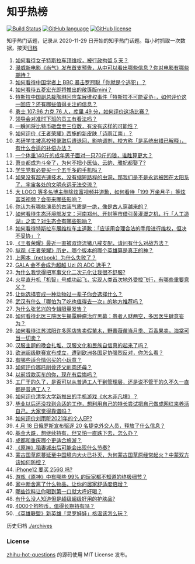 # 知乎热榜
[![Build Status](https://github.com/ToWeLong/zhihu-hot-questions/workflows/CI/badge.svg)](https://github.com/ToWeLong/zhihu-hot-questions/actions)
[![GitHub language](https://img.shields.io/badge/language-golang-orange.svg)](https://golang.org/)
[![GitHub license](https://img.shields.io/github/license/ToWeLong/zhihu-hot-questions)](https://github.com/ToWeLong/zhihu-hot-questions/blob/main/LICENSE)

知乎热门话题，记录从 2020-11-29 日开始的知乎热门话题。每小时抓取一次数据，按天[归档](./archives)

<!-- BEGIN -->

1. [如何看待女子特斯拉车顶维权，被行政拘留 5 天？](https://www.zhihu.com/question/455545763)
1. [漫威新电影《尚气》发布首支预告，从中可以看出哪些信息？你对电影有哪些期待？](https://www.zhihu.com/question/455504591)
1. [如何看待中国学者上 BBC 暴击罗冠聪「你就是个逃犯」？](https://www.zhihu.com/question/455394361)
1. [如何看待五菱宏光即将推出的敞篷版mini？](https://www.zhihu.com/question/454644028)
1. [特斯拉中国副总裁陶琳回应车展维权事件「特斯拉不可能妥协」，如何评价这一回应？还有哪些值得关注的信息？](https://www.zhihu.com/question/455463789)
1. [勇士 107:96 力克 76 人，库里 49 分，如何评价这场比赛？](https://www.zhihu.com/question/455545546)
1. [领导会对准时下班的员工有看法吗？](https://www.zhihu.com/question/310746721)
1. [一瞬间将比特币砸盘至三位数，有没有这样的可能性？](https://www.zhihu.com/question/448209627)
1. [如何评价《王者荣耀》西施的新皮肤「诗雨江南」？](https://www.zhihu.com/question/455473220)
1. [考研学生被高校预录取后遭退回，影响调剂，校方称「是系统出错已解释」，有什么合适的补偿办法？](https://www.zhihu.com/question/455060968)
1. [一个体重140斤的成年男子面对一只70斤的狼，谁胜算更大？](https://www.zhihu.com/question/453423217)
1. [萧炎都成为斗帝了，为何不把小医仙、云韵、雅妃都娶了?](https://www.zhihu.com/question/454159889)
1. [学生党有必要买一个五千多的手机吗？](https://www.zhihu.com/question/410177168)
1. [如果没有超光速技术，没有缩短路程的虫洞，那我们是不是永远被困在太阳系了，宇宙各处的文明永远无法交流？](https://www.zhihu.com/question/454902684)
1. [大 LOGO 等多名博主删除炫富视频并道歉，如何看待「199 万坐月子」等炫富类视频？会带来哪些影响？](https://www.zhihu.com/question/455431114)
1. [你认为有哪些演员的古装气质是一绝，像是古人穿越来的？](https://www.zhihu.com/question/452974122)
1. [如何看待生态环境部发文：河南郑州、开封等市借引黄灌溉之机，行「人工造湖」之实？对生态会有哪些影响？](https://www.zhihu.com/question/455226673)
1. [如何看待特斯拉车展维权车主道歉：「应该用合理合法的手段进行维权，但决不妥协」？](https://www.zhihu.com/question/455577673)
1. [《王者荣耀》最近一直被双烧流猪八戒支配，请问有什么对战方法？](https://www.zhihu.com/question/454638174)
1. [纵观《王者荣耀》历史，哪个版本的哪个英雄算是真正的神？](https://www.zhihu.com/question/447887058)
1. [上网本（netbook）为什么失败了？](https://www.zhihu.com/question/455119734)
1. [GALA 会不会成为超越 Uzi 的 ADC 选手？](https://www.zhihu.com/question/455342127)
1. [为什么我觉得把军事文化二次元化让我很不舒服?](https://www.zhihu.com/question/270637423)
1. [火星直升机「机智」号成功起飞，实现人类首次地外受控飞行，有哪些重要意义？](https://www.zhihu.com/question/455386679)
1. [让你选择变成一种动物过一辈子你会选择什么？](https://www.zhihu.com/question/454338371)
1. [武汉有什么「哪怕为了吃也值得去一次」的地方推荐吗？](https://www.zhihu.com/question/450650569)
1. [为什么张艺兴的专辑限量发售？](https://www.zhihu.com/question/455336525)
1. [如何看待北医三院医生揭露肿瘤治疗黑幕：患者人财两空，多因医生肆意妄为？](https://www.zhihu.com/question/455342717)
1. [如何看待江苏沭阳许多网店售卖假苗木，野蔷薇苗当月季、百香果卖，海棠可当一切卖？](https://www.zhihu.com/question/455406934)
1. [汉服主题的晚会扎堆，汉服文化和民族自信真的起来了吗？](https://www.zhihu.com/question/455352909)
1. [欧洲超级联赛宣布成立，遭到欧洲各国足协强烈反对，你怎么看？](https://www.zhihu.com/question/455398975)
1. [有哪些适合情侣买的小玩意？](https://www.zhihu.com/question/23720253)
1. [如何评价哪吒削骨还父削肉还母？](https://www.zhihu.com/question/51186212)
1. [以前贷款买车的你，现在有后悔吗？](https://www.zhihu.com/question/454795561)
1. [工厂干的久了，是否可以从普通工人干到管理层，还是说不管干的久不久一直都是普通工人？](https://www.zhihu.com/question/445448284)
1. [如何评价清华大学新推出的手机游戏《水木非凡境》？](https://www.zhihu.com/question/455214409)
1. [毕业以后还没找到合适的工作，想利用自己的特长尝试把自己做成网红来养活自己，大家觉得靠谱吗？](https://www.zhihu.com/question/455501682)
1. [如何评价刘雨昕2021年的个人EP?](https://www.zhihu.com/question/454208687)
1. [4 月 18 日俄罗斯宣布驱逐 20 名捷克外交人员，释放了什么信息？](https://www.zhihu.com/question/455394746)
1. [基金大跌，想继续持有，但又怕一直跌下去，怎么办？](https://www.zhihu.com/question/452128397)
1. [成都和重庆哪个更适合旅游？](https://www.zhihu.com/question/304971606)
1. [《原神》稻妻城出后可能会出现什么节奏?](https://www.zhihu.com/question/455346010)
1. [蒙古国草原蔓延至中国境内大火已扑灭，为何蒙古国草原经常起火？中蒙双方该如何防控？](https://www.zhihu.com/question/455376851)
1. [iPhone12 要买 256G 吗?](https://www.zhihu.com/question/439604450)
1. [游戏《原神》中有哪些 99% 的玩家都不知道的终极细节？](https://www.zhihu.com/question/455434766)
1. [家中断舍离了什么物品，让你的居家舒适度倍增？](https://www.zhihu.com/question/455207038)
1. [哪些饮料让你喝到第一口就大呼好喝？](https://www.zhihu.com/question/338195759)
1. [有什么没人知道但是超级超级好用的护肤品?](https://www.zhihu.com/question/347053619)
1. [4000个狗狗币，值得长期持有吗？](https://www.zhihu.com/question/443701759)
1. [《英雄联盟》新英雄「灵罗娃娃」格温该怎么玩？](https://www.zhihu.com/question/454955224)

<!-- END -->

历史归档 [./archives](./archives)


### License
[zhihu-hot-questions](https://github.com/towelong/zhihu-hot-questions) 的源码使用 MIT License 发布。